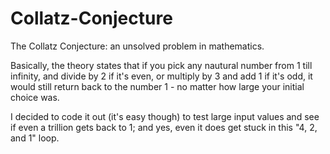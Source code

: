 # Collatz-Conjecture

The Collatz Conjecture: an unsolved problem in mathematics. 

Basically, the theory states that if you pick any nautural number from 1 till infinity, and divide by 2 if it's even, or multiply by 3 and add 1 if it's odd, it would still return back to the number 1 - no matter how large your initial choice was. 

I decided to code it out (it's easy though) to test large input values and see if even a trillion gets back to 1; and yes, even it does get stuck in this "4, 2, and 1" loop. 
